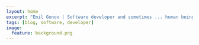 ```yaml
---
layout: home
excerpt: "Emil Genov | Software developer and sometimes ... human being."
tags: [blog, software, developer]
image:
  feature: background.png
---
```

